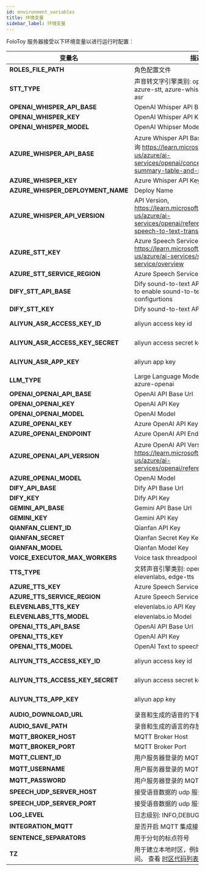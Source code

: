 ```yaml
---
id: environment_variables
title: 环境变量
sidebar_label: 环境变量
---
```


FoloToy 服务器接受以下环境变量以进行运行时配置：


| 变量名                     | 描述                                                                                                                                                                                                                                                                                                      | 默认值                 |
| --------------------------------- | ---------------------------------------------------------------------------------------------------------------------------------------------------------------------------------------------------------------------------------------------------------------------------------------------------------------- | ----------------------------- |
| **ROLES_FILE_PATH**                | 角色配置文件                                                                                                                                                                                                                                                         |     roles.json                          |
| **STT_TYPE**                 | 声音转文字引擎类别: openai-whisper, azure-stt, azure-whisper, dify-stt, aliyun-asr                                                                                                                                                                                                                                                                                          |   openai-whisper                            |
| **OPENAI_WHISPER_API_BASE**                 | OpenAI Whisper API Base Url                                                                                                                                                                                                                                                                                     |    https://api.openai.com/v1                           |
| **OPENAI_WHISPER_KEY**                 |  OpenAI Whisper API Key                                                                                                                                                                                                                                                                     |   sk-AAAAAAAAA                            |
| **OPENAI_WHISPER_MODEL**                 | OpenAI Whipser Model                                                                                                                                                                                                                                                                   |   whisper-1                            |
| **AZURE_WHISPER_API_BASE**                 |      Azure Whisper API Base Url， 可用区域查询 https://learn.microsoft.com/en-us/azure/ai-services/openai/concepts/models#model-summary-table-and-region-availability                                                                                                                                                                                                                                                                                 |                           |
| **AZURE_WHISPER_KEY**            |       Azure Whisper API Key                                                                                                                                                                                                                                                                       |                             |
| **AZURE_WHISPER_DEPLOYMENT_NAME**              |       Deploy Name                                                                                                                                                                                                                                        |                          |
| **AZURE_WHISPER_API_VERSION**                  |     API Version, https://learn.microsoft.com/en-us/azure/ai-services/openai/reference#request-a-speech-to-text-transcription                                                                                                                                                                                                     |       2023-09-01-preview                   |
| **AZURE_STT_KEY**     |    Azure Speech Services Key, https://learn.microsoft.com/en-us/azure/ai-services/speech-service/overview                                                                                                                                                                                                           |                               |
| **AZURE_STT_SERVICE_REGION**                 |    Azure Speech Services Region                                                                                                                                                                                                                                                                          |                          |
| **DIFY_STT_API_BASE**                  |  Dify sound-to-text API Base Url. You need to enable sound-to-text feature in dify configurtions                        | http://192.168.52.164/v1
| **DIFY_STT_KEY**                          |  Dify sound-to-text API Key                                                                                                                                                                                                                                                                         |     sk-AAAAAAAA                      |
| **ALIYUN_ASR_ACCESS_KEY_ID**                    | aliyun access key id                                                                                                                                                                                                              |   获取token请参考：https://help.aliyun.com/document_detail/450514.html                   |
| **ALIYUN_ASR_ACCESS_KEY_SECRET**                    | aliyun access secret key                                                                                                                                                                                                              |  获取token请参考： https://help.aliyun.com/document_detail/450514.html                  |
| **ALIYUN_ASR_APP_KEY**                    | aliyun app key                                                                                                                                                                                                               |   获取 app key 请参考：https://help.aliyun.com/document_detail/72214.html                   |
| **LLM_TYPE**                  |   Large Language Model Type: openai, azure-openai                                                                                                                                                                                                                                                           |       openai               |
| **OPENAI_OPENAI_API_BASE**                  |  OpenAI API Base Url                        | https://api.openai.com/v1
| **OPENAI_OPENAI_KEY**                          |  OpenAI API Key                                                                                                                                                                                                                                                                         |     sk-AAAAAAAA                      |
| **OPENAI_OPENAI_MODEL**                          |  OpenAI Model                                                                                                                                                                                                                                                                          |     gpt-3.5-turbo                      |
| **AZURE_OPENAI_KEY**          |   Azure OpenAI API Key                                                                                                                                                                                                                     |                               |
| **AZURE_OPENAI_ENDPOINT**                  |  Azure OpenAI API Endpoint                                                                                                                                                                                                                                                                             |                          |
| **AZURE_OPENAI_API_VERSION**                     |   Azure OpenAI API Version, ，可用版本查询 https://learn.microsoft.com/en-us/azure/ai-services/openai/reference#completions                                                                                                                                                                                                                                            |  2023-05-15                             |
| **AZURE_OPENAI_MODEL**                          |  OpenAI Model                                                                                                                                                                                                                                                                          |     gpt-35-turbo                      |
| **DIFY_API_BASE**                  |  Dify API Base Url                        | http://192.168.52.164/v1
| **DIFY_KEY**                          |  Dify API Key                                                                                                                                                                                                                                                                         |     sk-AAAAAAAA                      |
| **GEMINI_API_BASE**                  |  Gemini API Base Url                        | https://generativelanguage.googleapis.com
| **GEMINI_KEY**                          |  Gemini API Key                                                                                                                                                                                                                                                                         |     sk-AAAAAAAA                      |
| **QIANFAN_CLIENT_ID**                  |  Qianfan API Key                        | 13rBTgx*****************e03XE
| **QIANFAN_SECRET**                          |  Qianfan Secret Key Key                                                                                                                                                                                                                                                                         |     zYxtMI***************QLerLgQ2W5e                      |
| **QIANFAN_MODEL**                          |  Qianfan Model Key                                                                                                                                                                                                                                                                         |     yi_34b_chat                      |
| **VOICE_EXECUTOR_MAX_WORKERS**                     |   Voice task threadpool max size                                                                                                                                                                                                                                                                                             | 2 |
| **TTS_TYPE**                 |      文转声音引擎类别: openai-tts, azure-tts, elevenlabs, edge-tts                                                                                                                                                                                                                                                                                                    |     edge-tts                          |
| **AZURE_TTS_KEY**                 |  Azure Speech Services Key                                                                                                                                                                                                                                                                                                        |                               |
| **AZURE_TTS_SERVICE_REGION**                      |  Azure Speech Services Region                                                                                                                                                                                                                                                                                          |                          |
| **ELEVENLABS_TTS_KEY** |   elevenlabs.io API Key                                                                                                                                                                                                                                                    |                          |
| **ELEVENLABS_TTS_MODEL**                     |    elevenlabs.io Model                                                                                                                                                                                                                              |       eleven_multilingual_v2                   |
| **OPENAI_TTS_API_BASE**                |     OpenAI API Base Url                                                                                                                                 |        https://api.openai.com/v1                       |
| **OPENAI_TTS_KEY**                    |       OpenAI API Key                                                                                                                                                                                                         |   sk-AAAAAA                   |
| **OPENAI_TTS_MODEL**                    | OpenAI Text to speech model                                                                                                                                                                                                              |   tts-1                   |
| **ALIYUN_TTS_ACCESS_KEY_ID**                    | aliyun access key id                                                                                                                                                                                                              |   获取token请参考：https://help.aliyun.com/document_detail/450514.html                   |
| **ALIYUN_TTS_ACCESS_KEY_SECRET**                    | aliyun access secret key                                                                                                                                                                                                              |  获取token请参考： https://help.aliyun.com/document_detail/450514.html                  |
| **ALIYUN_TTS_APP_KEY**                    | aliyun app key                                                                                                                                                                                                               |   获取 app key 请参考：https://help.aliyun.com/document_detail/72214.html                   |
| **AUDIO_DOWNLOAD_URL**                    |  录音和生成的语音的下载目录                                                                                                                                                                                                                                                 |                       |
| **AUDIO_SAVE_PATH**                    |     录音和生成的语言的存放目录                                                                                                                                                                                                                                              |                     |
| **MQTT_BROKER_HOST**                    |    MQTT Broker Host                                                                                                                                                                                                                                               |                     |
| **MQTT_BROKER_PORT**                    |   MQTT Broker Port                                                                                                                                                                                                                                                |   1883                  |
| **MQTT_CLIENT_ID**                    |   用户服务器登录的 MQTT Client ID login                                                                                                                                                                                                                                                |     folotoy                 |
| **MQTT_USERNAME**                    |    用户服务器登录的 MQTT Username login                                                                                                                                                                                                                                               |     folotoy                  |
| **MQTT_PASSWORD**                    |      用户服务器登录的 MQTT Password login                                                                                                                                                                                                                                             |    folotoy                 |
| **SPEECH_UDP_SERVER_HOST**                    |      接受语音数据的 udp 服务主机地址                                                                                                                                                                                                                                             |                      |
| **SPEECH_UDP_SERVER_PORT**                    |   接受语音数据的 udp 服务端口                                                                                                                                                                                                                                                 |     8085                |
| **LOG_LEVEL**                    |    日志级别: INFO,DEBUG,WARNING                                                                                                                                                                                                                                               |   DEBUG                   |
| **INTEGRATION_MQTT**                    |    是否开启 MQTT 集成接口                                                                                                                                                                                                                                               |   false                   |
| **SENTENCE_SEPARATORS**                    |    用于分句的标点符号                                                                                                                                                                                                                                                |   ，！。？,!.?                   |
| **TZ**                            | 用于建立本地时区，例如在日志中使用本地时间。 查看 [时区代码列表](https://en.wikipedia.org/wiki/List_of_tz_database_time_zones).                                                                                                                                   |  Asia/Shanghai                             |

